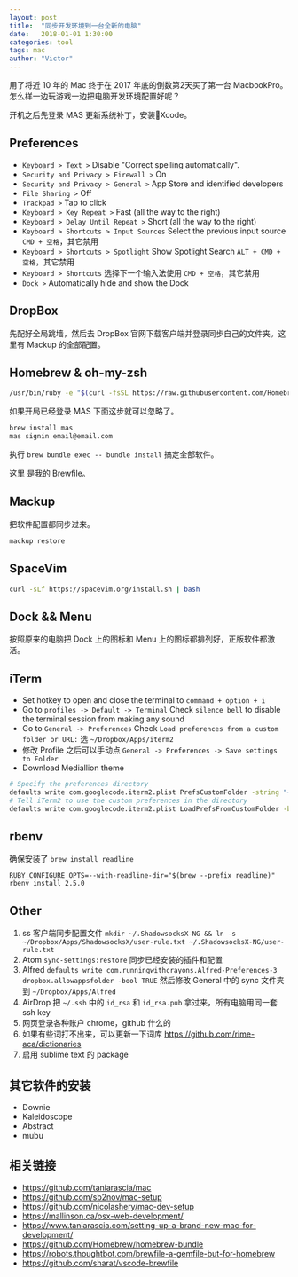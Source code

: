```yaml
---
layout: post
title:  "同步开发环境到一台全新的电脑"
date:   2018-01-01 1:30:00
categories: tool
tags: mac
author: "Victor"
---
```


用了将近 10 年的 Mac 终于在 2017 年底的倒数第2天买了第一台 MacbookPro。怎么样一边玩游戏一边把电脑开发环境配置好呢？

开机之后先登录 MAS 更新系统补丁，安装Xcode。

## Preferences

* `Keyboard > Text >` Disable "Correct spelling automatically".
* `Security and Privacy > Firewall >` On
* `Security and Privacy > General >` App Store and identified developers
* `File Sharing >` Off
* `Trackpad >` Tap to click
* `Keyboard > Key Repeat >` Fast (all the way to the right)
* `Keyboard > Delay Until Repeat >` Short (all the way to the right)
* `Keyboard > Shortcuts > Input Sources` Select the previous input source `CMD + 空格`，其它禁用
* `Keyboard > Shortcuts > Spotlight` Show Spotlight Search `ALT + CMD + 空格`，其它禁用
* `Keyboard > Shortcuts` 选择下一个输入法使用 `CMD + 空格`，其它禁用
* `Dock >` Automatically hide and show the Dock

## DropBox

先配好全局跳墙，然后去 DropBox 官网下载客户端并登录同步自己的文件夹。这里有 Mackup 的全部配置。

## Homebrew & oh-my-zsh

```bash
/usr/bin/ruby -e "$(curl -fsSL https://raw.githubusercontent.com/Homebrew/install/master/install)"
```

如果开局已经登录 MAS 下面这步就可以忽略了。

```bash
brew install mas
mas signin email@email.com
```

执行 `brew bundle exec -- bundle install` 搞定全部软件。

[这里](https://gist.github.com/wjp2013/66dbd649203e822eb6da110300fead47) 是我的 Brewfile。

## Mackup

把软件配置都同步过来。

```bash
mackup restore
```

## SpaceVim

```bash
curl -sLf https://spacevim.org/install.sh | bash
```

## Dock && Menu

按照原来的电脑把 Dock 上的图标和 Menu 上的图标都排列好，正版软件都激活。

## iTerm

* Set hotkey to open and close the terminal to `command + option + i`
* Go to `profiles -> Default -> Terminal` Check `silence bell` to disable the terminal session from making any sound
* Go to `General -> Preferences` Check `Load preferences from a custom folder or URL:` 选 `~/Dropbox/Apps/iterm2`
* 修改 Profile 之后可以手动点 `General -> Preferences -> Save settings to Folder`
* Download Mediallion theme

```bash
# Specify the preferences directory
defaults write com.googlecode.iterm2.plist PrefsCustomFolder -string "~/Dropbox/Apps/iTerm2"
# Tell iTerm2 to use the custom preferences in the directory
defaults write com.googlecode.iterm2.plist LoadPrefsFromCustomFolder -bool true
```

## rbenv

确保安装了 `brew install readline`

```
RUBY_CONFIGURE_OPTS=--with-readline-dir="$(brew --prefix readline)" rbenv install 2.5.0
```

## Other

1. ss 客户端同步配置文件 `mkdir ~/.ShadowsocksX-NG && ln -s ~/Dropbox/Apps/ShadowsocksX/user-rule.txt ~/.ShadowsocksX-NG/user-rule.txt`
2. Atom `sync-settings:restore` 同步已经安装的插件和配置
3. Alfred `defaults write com.runningwithcrayons.Alfred-Preferences-3 dropbox.allowappsfolder -bool TRUE` 然后修改 General 中的 sync 文件夹到 `~/Dropbox/Apps/Alfred`
4. AirDrop 把 `~/.ssh` 中的 `id_rsa` 和 `id_rsa.pub` 拿过来，所有电脑用同一套 ssh key
5. 网页登录各种账户 chrome，github 什么的
6. 如果有些词打不出来，可以更新一下词库 https://github.com/rime-aca/dictionaries
7. 启用 sublime text 的 package 

## 其它软件的安装

* Downie
* Kaleidoscope
* Abstract
* mubu

## 相关链接

* https://github.com/taniarascia/mac
* https://github.com/sb2nov/mac-setup
* https://github.com/nicolashery/mac-dev-setup
* https://mallinson.ca/osx-web-development/
* https://www.taniarascia.com/setting-up-a-brand-new-mac-for-development/
* https://github.com/Homebrew/homebrew-bundle
* https://robots.thoughtbot.com/brewfile-a-gemfile-but-for-homebrew
* https://github.com/sharat/vscode-brewfile
